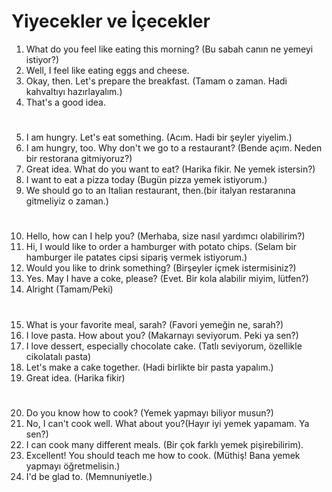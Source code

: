 # Yiyecekler ve  İçecekler

1. What do you feel like eating this morning? (Bu sabah canın ne yemeyi istiyor?)
2. Well, I feel like eating eggs and cheese.
3. Okay, then. Let's prepare the breakfast. (Tamam o zaman. Hadi kahvaltıyı hazırlayalım.)
4. That's a good idea. 
#
5. I am hungry. Let's eat something.  (Acım. Hadi bir şeyler yiyelim.)
6. I am hungry, too. Why don't we go to a restaurant? (Bende  açım. Neden bir restorana gitmiyoruz?)
7. Great idea. What do you want to eat? (Harika fikir. Ne yemek istersin?)
8. I want to eat a pizza today (Bugün pizza yemek istiyorum.)
9. We should go to an Italian restaurant, then.(bir italyan restaranına gitmeliyiz o zaman.)
#
10. Hello, how can I help you? (Merhaba, size nasıl yardımcı olabilirim?)
11. Hi, I would like to order a hamburger with potato chips. (Selam bir hamburger ile patates cipsi sipariş vermek istiyorum.)
12. Would you like to drink something? (Birşeyler içmek istermisiniz?)
13. Yes. May I have a coke, please? (Evet. Bir kola alabilir  miyim, lütfen?)
14. Alright (Tamam/Peki)
#
15. What is your favorite meal, sarah?  (Favori yemeğin ne, sarah?)
16. I love pasta. How about you? (Makarnayı seviyorum. Peki ya sen?)
17. I love dessert, especially chocolate cake. (Tatlı seviyorum, özellikle cikolatalı pasta)
18. Let's make a cake together. (Hadi birlikte bir pasta yapalım.)
19. Great idea. (Harika fikir)
#
20. Do you know how to cook? (Yemek yapmayı biliyor musun?)
21. No, I can't cook well. What about you?(Hayır iyi yemek yapamam. Ya sen?)
22. I can cook many different meals. (Bir çok farklı yemek pişirebilirim).
23. Excellent! You should teach me how to cook. (Müthiş! Bana yemek yapmayı öğretmelisin.)
24. I'd be glad to. (Memnuniyetle.)


